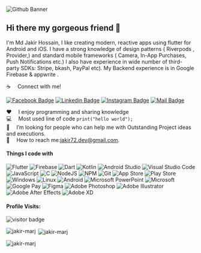 ![Github Banner](https://i.postimg.cc/rmj21nMj/1663939099307.jpg)

## Hi there my gorgeous friend 👋

I'm Md Jakir Hossain, I like creating modern, reactive apps using flutter for Android and iOS. I have a strong knowledge of design patterns ( Riverpods , Provider,) and standard mobile frameworks ( Camera, In-App Purchases, Push Notifications etc.) I also have experience in wide number of third-party SDKs: Stripe, bkash, PayPal etc). My Backend experience is in Google Firebase & appwrite . 


:coffee: &emsp;Connect with me!

[![Facebook Badge](https://img.shields.io/badge/Facebook-1877F2?style=for-the-badge&logo=facebook&logoColor=white)](https://www.facebook.com/zakir.coom/) 
[![Linkedin Badge](https://img.shields.io/badge/LinkedIn-0077B5?style=for-the-badge&logo=linkedin&logoColor=white)](https://www.linkedin.com/in/jakir00/)
[![Instagram Badge](https://img.shields.io/badge/Instagram-E4405F?style=for-the-badge&logo=instagram&logoColor=white)](https://www.instagram.com/jakir.dev/)
[![Mail Badge](https://img.shields.io/badge/Gmail-D14836?style=for-the-badge&logo=gmail&logoColor=white)](mailto:jakir72.dev@gmail.com)

:hearts: &emsp;I enjoy programming and sharing knowledge <br/>
:computer: &emsp;Most used line of code `print("hello world");` <br/>
🤔 &emsp;I’m looking for people who can help me with Outstanding Project ideas and executions.<br/>
:e-mail: &emsp;How to reach me:jakir72.dev@gmail.com.<br/>


#### Things I code with
![Flutter](https://img.shields.io/badge/Flutter-%2302569B.svg?style=for-the-badge&logo=Flutter&logoColor=white) ![Firebase](https://img.shields.io/badge/firebase-%23039BE5.svg?style=for-the-badge&logo=firebase) ![Dart](https://img.shields.io/badge/dart-%230175C2.svg?style=for-the-badge&logo=dart&logoColor=white) ![Kotlin](https://img.shields.io/badge/kotlin-%237F52FF.svg?style=for-the-badge&logo=kotlin&logoColor=white) ![Android Studio](https://img.shields.io/badge/Android%20Studio-3DDC84.svg?style=for-the-badge&logo=android-studio&logoColor=white) ![Visual Studio Code](https://img.shields.io/badge/Visual%20Studio%20Code-0078d7.svg?style=for-the-badge&logo=visual-studio-code&logoColor=white) ![JavaScript](https://img.shields.io/badge/javascript-%23323330.svg?style=for-the-badge&logo=javascript&logoColor=%23F7DF1E) ![C](https://img.shields.io/badge/c-%2300599C.svg?style=for-the-badge&logo=c&logoColor=white) ![NodeJS](https://img.shields.io/badge/node.js-6DA55F?style=for-the-badge&logo=node.js&logoColor=white) ![NPM](https://img.shields.io/badge/NPM-%23CB3837.svg?style=for-the-badge&logo=npm&logoColor=white) ![Git](https://img.shields.io/badge/git-%23F05033.svg?style=for-the-badge&logo=git&logoColor=white) ![App Store](https://img.shields.io/badge/App_Store-0D96F6?style=for-the-badge&logo=app-store&logoColor=white) ![Play Store](https://img.shields.io/badge/Google_Play-414141?style=for-the-badge&logo=google-play&logoColor=white) ![Windows](https://img.shields.io/badge/Windows-0078D6?style=for-the-badge&logo=windows&logoColor=white) ![Linux](https://img.shields.io/badge/Linux-FCC624?style=for-the-badge&logo=linux&logoColor=black) ![Android](https://img.shields.io/badge/Android-3DDC84?style=for-the-badge&logo=android&logoColor=white) ![Microsoft PowerPoint](https://img.shields.io/badge/Microsoft_PowerPoint-B7472A?style=for-the-badge&logo=microsoft-powerpoint&logoColor=white) ![Microsoft](https://img.shields.io/badge/Microsoft-0078D4?style=for-the-badge&logo=microsoft&logoColor=white) ![Google Pay](https://img.shields.io/badge/GooglePay-%233780F1.svg?style=for-the-badge&logo=Google-Pay&logoColor=white) ![Figma](https://img.shields.io/badge/figma-%23F24E1E.svg?style=for-the-badge&logo=figma&logoColor=white) ![Adobe Photoshop](https://img.shields.io/badge/adobe%20photoshop-%2331A8FF.svg?style=for-the-badge&logo=adobe%20photoshop&logoColor=white) ![Adobe Illustrator](https://img.shields.io/badge/adobe%20illustrator-%23FF9A00.svg?style=for-the-badge&logo=adobe%20illustrator&logoColor=white) ![Adobe After Effects](https://img.shields.io/badge/Adobe%20After%20Effects-9999FF.svg?style=for-the-badge&logo=Adobe%20After%20Effects&logoColor=white) ![Adobe XD](https://img.shields.io/badge/Adobe%20XD-470137?style=for-the-badge&logo=Adobe%20XD&logoColor=#FF61F6)



#### Profile Visits:
![visitor badge](https://visitor-badge.glitch.me/badge?page_id=jakir-marj.visitor-badge&left_color=red&right_color=green) 

<p><img align="left" src="https://github-readme-stats.vercel.app/api/top-langs?username=jakir-marj&show_icons=true&locale=en&layout=compact" alt="jakir-marj" /></p>
<p>&nbsp;<img align="center" src="https://github-readme-stats.vercel.app/api?username=jakir-marj&show_icons=true&locale=en" alt="jakir-marj" /></p>
<p><img align="center" src="https://github-readme-streak-stats.herokuapp.com/?user=jakir-marj&" alt="jakir-marj" /></p>



